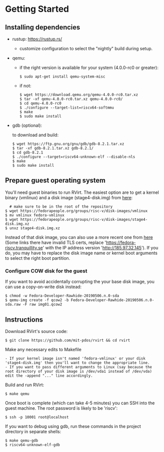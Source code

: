 # Getting Started

## Installing dependencies

 - rustup: https://rustup.rs/
   - customize configuration to select the "nightly" build during setup.

 - qemu:
   - if the right version is available for your system (4.0.0-rc0 or greater):

         $ sudo apt-get install qemu-system-misc

   - if not:

         $ wget https://download.qemu.org/qemu-4.0.0-rc0.tar.xz
         $ tar -xf qemu-4.0.0-rc0.tar.xz qemu-4.0.0-rc0/
         $ cd qemu-4.0.0-rc0
         $ ./configure --target-list=riscv64-softmmu
         $ make
         $ sudo make install

 - gdb (optional):

   to download and build:

       $ wget https://ftp.gnu.org/gnu/gdb/gdb-8.2.1.tar.xz
       $ tar -xf gdb-8.2.1.tar.xz gdb-8.2.1/
       $ cd gdb-8.2.1
       $ ./configure --target=riscv64-unknown-elf --disable-nls
       $ make
       $ sudo make install

## Prepare guest operating system

You'll need guest binaries to run RVirt. The easiest option are to get a kernel binary (vmlinux) and a disk image (stage4-disk.img) from [here](https://fedorapeople.org/groups/risc-v/disk-images/):

      # make sure to be in the root of the repository
    $ wget https://fedorapeople.org/groups/risc-v/disk-images/vmlinux
    $ mv vmlinux fedora-vmlinux
    $ wget https://fedorapeople.org/groups/risc-v/disk-images/stage4-disk.img.xz
    $ unxz stage4-disk.img.xz


Instead of that disk image, you can also use a more recent one from [here](http://185.97.32.145/koji/tasks?state=closed&view=flat&method=createAppliance&order=-id) (Some links there have invalid TLS certs, replace 'https://fedora-riscv.tranquillity.se' with the IP address version 'http://185.97.32.145'). If you do, you may have to replace the disk image name or kernel boot arguments to select the right boot partition.

### Configure COW disk for the guest

If you want to avoid accidentally corrupting the your base disk image, you can use a copy-on-write disk instead:

    $ chmod -w Fedora-Developer-Rawhide-20190506.n.0-sda
	$ qemu-img create -f qcow2 -b Fedora-Developer-Rawhide-20190506.n.0-sda.raw -F raw img01.qcow2

## Instructions

Download RVirt's source code:

    $ git clone https://github.com/mit-pdos/rvirt && cd rvirt

Make any necessary edits to Makefile

    - If your kernel image isn't named 'fedora-vmlinux' or your disk 'stage4-disk.img' then you'll want to change the appropriate line.
	- If you want to pass different arguments to Linux (say because the root directory of your disk image is /dev/vda1 instead of /dev/vda) edit the -append "..." line accordingly.

Build and run RVirt:

    $ make qemu

Once boot is complete (which can take 4-5 minutes) you can SSH into the guest machine. The root password is likely to be 'riscv':

    $ ssh -p 10001 root@localhost

If you want to debug using gdb, run these commands in the project directory in separate shells:

    $ make qemu-gdb
    $ riscv64-unknown-elf-gdb